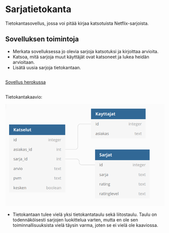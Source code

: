 # Sarjatietokanta
Tietokantasovellus, jossa voi pitää kirjaa katsotuista Netflix-sarjoista.

## Sovelluksen toimintoja
- Merkata sovelluksessa jo olevia sarjoja katsotuksi ja kirjoittaa arvioita.
- Katsoa, mitä sarjoja muut käyttäjät ovat katsoneet ja lukea heidän arvioitaan.
- Lisätä uusia sarjoja tietokantaan.


## 

[Sovellus herokussa](https://tsoha-sarjasovellus.herokuapp.com/)

## 

Tietokantakaavio:

![alt text](https://raw.githubusercontent.com/elmanevala/Sarjatietokanta/master/documentation/sarjatietokanta.png "Tietokantakaavio")

- Tietokantaan tulee vielä yksi tietokantataulu sekä liitostaulu. Taulu on todennäköisesti sarjojen luokittelua varten, mutta en ole sen toiminnallisuuksista vielä täysin varma, joten se ei vielä ole kaaviossa.
